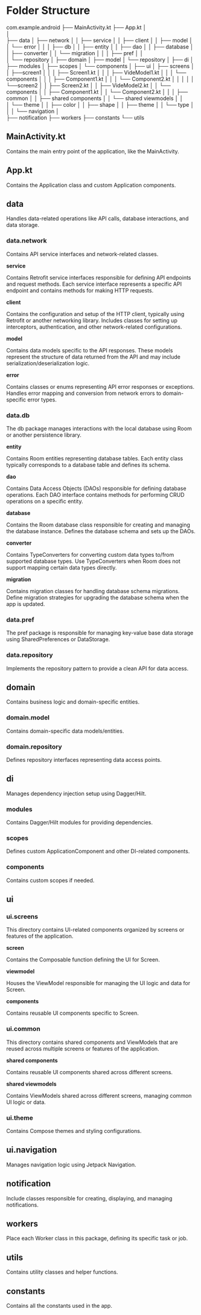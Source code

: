 # Folder Structure

com.example.android
├── MainActivity.kt
├── App.kt
│  
│  
├── data
│ ├── network
│ │ ├── service
│ │ ├── client
│ │ ├── model
│ │ └── error
│ │
│ ├── db
│ │ ├── entity
│ │ ├── dao
│ │ ├── database
│ │ ├── converter
│ │ └── migration
│ │
│ ├── pref
│ │  
│ └── repository
│
├── domain
│ ├── model
│ └── repository
│
├── di
│ ├── modules
│ ├── scopes
│ └── components
│
├── ui
│ ├── screens
│ │ ├──screen1
│ │ │ ├── Screen1.kt
│ │ │ ├── VideModel1.kt
│ │ │ └── components
│ │ │ ├── Component1.kt
│ │ │ └── Component2.kt
│ │ │
│ │ └──screen2
│ │ ├── Screen2.kt
│ │ ├── VideModel2.kt
│ │ └── components
│ │ ├── Component1.kt
│ │ └── Component2.kt
│ │
│ ├── common
│ │ ├── shared components
│ │ └── shared viewmodels
│ │  
│ └── theme
│ │ ├── color
│ │ ├── shape
│ │ ├── theme
│ │ └── type
│ │
│ └── navigation
│  
├── notification
├── workers
├── constants
└── utils

## MainActivity.kt

Contains the main entry point of the application, like the MainActivity.

## App.kt

Contains the Application class and custom Application components.

## data

Handles data-related operations like API calls, database interactions, and data storage.

### data.network

Contains API service interfaces and network-related classes.

**service**

Contains Retrofit service interfaces responsible for defining API endpoints and request methods.
Each service interface represents a specific API endpoint and contains methods for making HTTP requests.

**client**

Contains the configuration and setup of the HTTP client, typically using Retrofit or another networking library.
Includes classes for setting up interceptors, authentication, and other network-related configurations.

**model**

Contains data models specific to the API responses.
These models represent the structure of data returned from the API and may include serialization/deserialization logic.

**error**

Contains classes or enums representing API error responses or exceptions.
Handles error mapping and conversion from network errors to domain-specific error types.

### data.db

The db package manages interactions with the local database using Room or another persistence library.

**entity**

Contains Room entities representing database tables.
Each entity class typically corresponds to a database table and defines its schema.

**dao**

Contains Data Access Objects (DAOs) responsible for defining database operations.
Each DAO interface contains methods for performing CRUD operations on a specific entity.

**database**

Contains the Room database class responsible for creating and managing the database instance.
Defines the database schema and sets up the DAOs.

**converter**

Contains TypeConverters for converting custom data types to/from supported database types.
Use TypeConverters when Room does not support mapping certain data types directly.

**migration**

Contains migration classes for handling database schema migrations.
Define migration strategies for upgrading the database schema when the app is updated.

### data.pref

The pref package is responsible for managing key-value base data storage using SharedPreferences or DataStorage.

### data.repository

Implements the repository pattern to provide a clean API for data access.

## domain

Contains business logic and domain-specific entities.

### domain.model

Contains domain-specific data models/entities.

### domain.repository

Defines repository interfaces representing data access points.

## di

Manages dependency injection setup using Dagger/Hilt.

### modules

Contains Dagger/Hilt modules for providing dependencies.

### scopes

Defines custom ApplicationComponent and other DI-related components.

### components

Contains custom scopes if needed.

## ui

### ui.screens

This directory contains UI-related components organized by screens or features of the application.

**screen**

Contains the Composable function defining the UI for Screen.

**viewmodel**

Houses the ViewModel responsible for managing the UI logic and data for Screen.

**components**

Contains reusable UI components specific to Screen.

### ui.common

This directory contains shared components and ViewModels that are reused across multiple screens or features of the application.

**shared components**

Contains reusable UI components shared across different screens.

**shared viewmodels**

Contains ViewModels shared across different screens, managing common UI logic or data.

### ui.theme

Contains Compose themes and styling configurations.

## ui.navigation

Manages navigation logic using Jetpack Navigation.

## notification

Include classes responsible for creating, displaying, and managing notifications.

## workers

Place each Worker class in this package, defining its specific task or job.

## utils

Contains utility classes and helper functions.

## constants

Contains all the constants used in the app.
